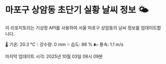 
# 마포구 상암동 초단기 실황 날씨 정보 🌤️

이 리포지토리는 기상청 API를 사용하여 서울 마포구 상암동의 날씨 정보를 업데이트합니다. 

🌡️ 기온: 20.3 ℃
💧 강수량: 0 mm
💦 습도: 86 %
🌬️ 풍속: 1.1 m/s

마지막 업데이트 시각: 2025년 10월 03일 08시 09분    
